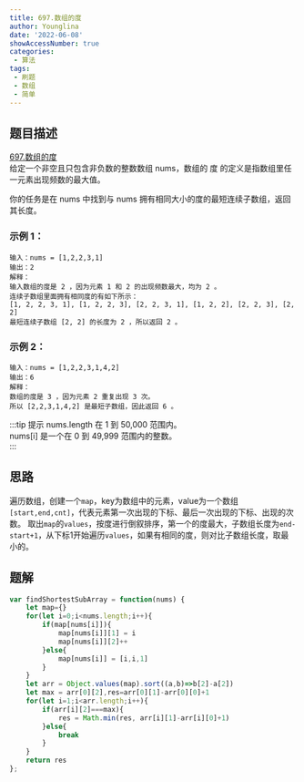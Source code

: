 ```yaml
---
title: 697.数组的度
author: Younglina
date: '2022-06-08'
showAccessNumber: true
categories:
 - 算法
tags:
 - 刷题
 - 数组
 - 简单
---
```

## 题目描述
[697.数组的度](https://leetcode.cn/problems/degree-of-an-array/)  
给定一个非空且只包含非负数的整数数组 nums，数组的 度 的定义是指数组里任一元素出现频数的最大值。  

你的任务是在 nums 中找到与 nums 拥有相同大小的度的最短连续子数组，返回其长度。  

### 示例 1：
```
输入：nums = [1,2,2,3,1]
输出：2
解释：
输入数组的度是 2 ，因为元素 1 和 2 的出现频数最大，均为 2 。
连续子数组里面拥有相同度的有如下所示：
[1, 2, 2, 3, 1], [1, 2, 2, 3], [2, 2, 3, 1], [1, 2, 2], [2, 2, 3], [2, 2]
最短连续子数组 [2, 2] 的长度为 2 ，所以返回 2 。
```

### 示例 2：
```
输入：nums = [1,2,2,3,1,4,2]  
输出：6
解释：
数组的度是 3 ，因为元素 2 重复出现 3 次。
所以 [2,2,3,1,4,2] 是最短子数组，因此返回 6 。
```

:::tip 提示
nums.length 在 1 到 50,000 范围内。  
nums[i] 是一个在 0 到 49,999 范围内的整数。  
:::

## 思路
遍历数组，创建一个`map`，key为数组中的元素，value为一个数组`[start,end,cnt]`，代表元素第一次出现的下标、最后一次出现的下标、出现的次数。
取出`map`的`values`，按度进行倒叙排序，第一个的度最大，子数组长度为`end-start+1`，从下标1开始遍历`values`，如果有相同的度，则对比子数组长度，取最小的。
## 题解
```javascript
var findShortestSubArray = function(nums) {
    let map={}
    for(let i=0;i<nums.length;i++){
        if(map[nums[i]]){
            map[nums[i]][1] = i
            map[nums[i]][2]++
        }else{
            map[nums[i]] = [i,i,1]
        }
    }
    let arr = Object.values(map).sort((a,b)=>b[2]-a[2])
    let max = arr[0][2],res=arr[0][1]-arr[0][0]+1
    for(let i=1;i<arr.length;i++){
        if(arr[i][2]===max){
            res = Math.min(res, arr[i][1]-arr[i][0]+1)
        }else{
            break
        }
    }
    return res
};
```